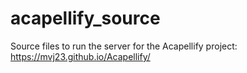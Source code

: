 # acapellify_source

Source files to run the server for the Acapellify project:
https://mvj23.github.io/Acapellify/
